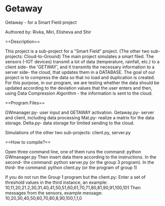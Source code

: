 # Getaway

Getaway - for a Smart Field project

Authored by: Rivka, Miri, Elisheva and Shir 

==Description==

This project is a sub-project for a "Smart Field" project.
(The other two sub-projects: Cloud-to-Ground)
The main project simulates a smart filed. The sensors (-IOT devices) transmit a lot of data (temperature, rainfall, etc.) to a client side- the 'GETWAY', and it transmits the necessary information to a server side- the cloud, that updates them in a DATABASE.
The goal of our project is to compress the data so that no load and duplication is created.
For this purpose, in our program, we are testing whether the data should be updated according to the deviation values that the user enters and then, using Data Compression Algorithm - the information is sent to the cloud.

==Program Files==

GWmanager.py- user input and GETAWAY activation.
Getaway.py- server and client, including data processing
Mat.py- realize a matrix for the data storage.
Delta.py- data storage for limited sending to the cloud.

Simulations of the other two sub-projects: client.py, server.py

==How to compile?==

Open three command line, one of them runs the command: python GWmanager.py
Then insert data there according to the instructions. In the second- the command: python server.py (or the group 3 program).
In the third- the command: python client.py (or the program of group 1)

If you do not run the Group 1 program but the client.py:
Enter a set of threshold values in the third instance, an example:
10,11,20,21.2,30,31,40,41,50,51,60,61,70,71,80,81,90,91,100,101
Then messages from the sensors, example message:
10,20,30,40,50,60,70,80,8,90,100,1,1,0

